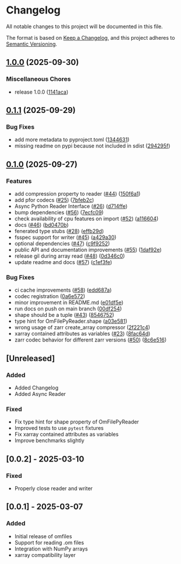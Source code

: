 # Changelog

All notable changes to this project will be documented in this file.

The format is based on [Keep a Changelog](https://keepachangelog.com/en/1.0.0/),
and this project adheres to [Semantic Versioning](https://semver.org/spec/v2.0.0.html).

## [1.0.0](https://github.com/open-meteo/python-omfiles/compare/v0.1.1...v1.0.0) (2025-09-30)


### Miscellaneous Chores

* release 1.0.0 ([1141aca](https://github.com/open-meteo/python-omfiles/commit/1141aca22717dc6bd083dc6b1c94148600f357ab))

## [0.1.1](https://github.com/open-meteo/python-omfiles/compare/v0.1.0...v0.1.1) (2025-09-29)


### Bug Fixes

* add more metadata to pyproject.toml ([1344631](https://github.com/open-meteo/python-omfiles/commit/1344631247f10a130f94d819eddacfb6c9dc7d87))
* missing readme on pypi because not included in sdist ([294295f](https://github.com/open-meteo/python-omfiles/commit/294295fd9636586c3e99319cf2117310cf0bc2bc))

## [0.1.0](https://github.com/open-meteo/python-omfiles/compare/v0.0.2...v0.1.0) (2025-09-27)


### Features

* add compression property to reader ([#44](https://github.com/open-meteo/python-omfiles/issues/44)) ([150f6a1](https://github.com/open-meteo/python-omfiles/commit/150f6a1f8b6f6b1e93de3712681e54c4db23a545))
* add pfor codecs ([#25](https://github.com/open-meteo/python-omfiles/issues/25)) ([7bfeb2c](https://github.com/open-meteo/python-omfiles/commit/7bfeb2c7229c29aea777ce96a07bead0dda67104))
* Async Python Reader Interface ([#26](https://github.com/open-meteo/python-omfiles/issues/26)) ([d714ffe](https://github.com/open-meteo/python-omfiles/commit/d714ffee782baeeee01c2c59a5efc5759cfea9a8))
* bump dependencies ([#56](https://github.com/open-meteo/python-omfiles/issues/56)) ([7ecfc09](https://github.com/open-meteo/python-omfiles/commit/7ecfc0907edde12e30c703a577d06e796801ee82))
* check availability of cpu features on import ([#52](https://github.com/open-meteo/python-omfiles/issues/52)) ([a116604](https://github.com/open-meteo/python-omfiles/commit/a116604c1d50e22036c213e9fd6b0f6d774c00e2))
* docs ([#46](https://github.com/open-meteo/python-omfiles/issues/46)) ([bd0470b](https://github.com/open-meteo/python-omfiles/commit/bd0470bb6919e15d727b67dd933d93343809d63f))
* fenerated type stubs ([#28](https://github.com/open-meteo/python-omfiles/issues/28)) ([effb29d](https://github.com/open-meteo/python-omfiles/commit/effb29d1ace5fcc86264df55d7280538a8deefbc))
* fsspec support for writer ([#45](https://github.com/open-meteo/python-omfiles/issues/45)) ([a429a30](https://github.com/open-meteo/python-omfiles/commit/a429a303ccdec40ce8dd407f768107ef514881b0))
* optional dependencies ([#47](https://github.com/open-meteo/python-omfiles/issues/47)) ([c9f9252](https://github.com/open-meteo/python-omfiles/commit/c9f92524f71931aebb35eaeb9bae0172bc626bff))
* public API and documentation improvements ([#55](https://github.com/open-meteo/python-omfiles/issues/55)) ([1daf92e](https://github.com/open-meteo/python-omfiles/commit/1daf92eef97d057563abae7371f80865980ec936))
* release gil during array read ([#48](https://github.com/open-meteo/python-omfiles/issues/48)) ([0d346c0](https://github.com/open-meteo/python-omfiles/commit/0d346c0941d82996229aabef8ea6ee2d5c68eb94))
* update readme and docs ([#57](https://github.com/open-meteo/python-omfiles/issues/57)) ([c1ef3fe](https://github.com/open-meteo/python-omfiles/commit/c1ef3fedb9137fe9e69341f397395b9f34de4c89))


### Bug Fixes

* ci cache improvements ([#58](https://github.com/open-meteo/python-omfiles/issues/58)) ([edd687a](https://github.com/open-meteo/python-omfiles/commit/edd687ad8516ad5bcf08a3d9c39fdb4a88a064c0))
* codec registration ([0a6e572](https://github.com/open-meteo/python-omfiles/commit/0a6e572942b60b5677760f5d7176c5832aae2b87))
* minor improvement in README.md ([e01df5e](https://github.com/open-meteo/python-omfiles/commit/e01df5e824d3ef2aa2e7dda2bc7c91c805c735e0))
* run docs on push on main branch ([00df254](https://github.com/open-meteo/python-omfiles/commit/00df25483348507cd98d4d3c43d6d5e81ee14ef3))
* shape should be a tuple ([#43](https://github.com/open-meteo/python-omfiles/issues/43)) ([8546752](https://github.com/open-meteo/python-omfiles/commit/85467520c29198f8958cb2f997d7179d5216b8fe))
* type hint for OmFilePyReader.shape ([a03e581](https://github.com/open-meteo/python-omfiles/commit/a03e581bc1da260411c70299237da1cf2babc947))
* wrong usage of zarr create_array compressor ([2f221c4](https://github.com/open-meteo/python-omfiles/commit/2f221c4fe5f10cd3b9ad56550a4b545f130bad0a))
* xarray contained attributes as variables ([#23](https://github.com/open-meteo/python-omfiles/issues/23)) ([8fac64d](https://github.com/open-meteo/python-omfiles/commit/8fac64d0a208cb3775533637e3767e916260bd32))
* zarr codec behavior for different zarr versions ([#50](https://github.com/open-meteo/python-omfiles/issues/50)) ([8c6e516](https://github.com/open-meteo/python-omfiles/commit/8c6e5161826f1989e18b4f010b3019eecb66e86c))

## [Unreleased]

### Added

- Added Changelog
- Added Async Reader

### Fixed

- Fix type hint for shape property of OmFilePyReader
- Improved tests to use `pytest` fixtures
- Fix xarray contained attributes as variables
- Improve benchmarks slightly

## [0.0.2] - 2025-03-10

### Fixed

- Properly close reader and writer

## [0.0.1] - 2025-03-07

### Added
- Initial release of omfiles
- Support for reading .om files
- Integration with NumPy arrays
- xarray compatibility layer
